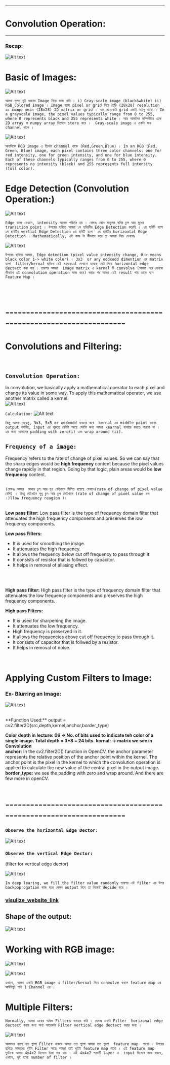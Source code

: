
---

# Convolution Operation:

---

### Recap:

![Alt text](image-237.png)


# Basic of Images:

![Alt text](image-238.png)

`আমরা মূলত দুই ধরনের Image নিয়ে কাজ করি । i) Gray-scale image (black&white) ii) RGB_Colored Image । Image হচ্ছে pixel or grid নিয়ে তৈরি (28x28) resolution এর image mean (28x28) 2D matrix or grid । আর প্রত্যেকটা grid একটা ভ্যালু থাকে । In a grayscale image, the pixel values typically range from 0 to 255, where 0 represents black and 255 represents white । আর আমাদের কম্পিউটার একে 2D array বা numpy array হিসেবে store করে ।  Gray-scale image এ একটা মাত্র channel থাকে । `


![Alt text](image-240.png)


`অন্যদিকে RGB image এ তিনটা channel থাকে (Red,Green,Blue) । In an RGB (Red, Green, Blue) image, each pixel contains three color channels: one for red intensity, one for green intensity, and one for blue intensity. Each of these channels typically ranges from 0 to 255, where 0 represents no intensity (black) and 255 represents full intensity (full color).`


# Edge Detection (Convolution Operation:)

![Alt text](image-241.png)

`Edge হচ্ছে যেখানে, intensity অনেক পরির্তন হয় । যেমনঃ কোন মানুষের ছবির চুল আর মুখের transition point । উপরের ছবিতে আমরা ১ম ছবিরটীর Edge Detection করেছি । ২য় ছবিটি হলো ১ম ছবিটির vertial Edge Detection ৩য় ছবিটি হলো  ১ম ছবিটির horizontal Edge Detection । Mathematically, এই কাজ টা কীভাবে করে তা আমরা নিচে দেখবোঃ   `

![Alt text](image-242.png)

`উপরের ছবিতে আমরা, Edge detection (pixel value intensity change, 0-> means black color 1-> white color) । 3x3  or any oddxodd dimention এর matrix  হলো  filter/kernal ছবিতে যেই kernal দেখানো হয়েছে সেটা দিয়ে horizontal edge dectect করা যায় । তারপর আমরা  image matrix এ kernal টি convolve (আমরা পরে দেখবো কীভাবে এই convolution operation কাজ করে) করার পর আমরা যেই result পায় তাকে বলে Feature Map ।  `

<br><br>

# -------------------------------------------------------------------

# Convolutions and Filtering:
<br>

## `Convolution Operation:`
In convolution, we basically apply a mathematical operator to each pixel and change its value in some way. To apply this mathematical operator, we use another matrix called a kernel.<br>
![Alt text](/note/photo/image9.png)

`Calculation:`
![Alt text](/note/photo/image10.png)

`কিন্তু আমরা যেহেতু, 3x3, 5x5 or oddxodd ব্যবহার করে  kernal এর middle point বরাবর output বসাচ্ছি, input এর শুরুতে যেইটা আছে সেইটা জন্য আমরা kearnal ব্যবহার করতে পারবো না । এর জন্য আমাদের padding with zero(i) এবং wrap around (ii). `


## `Frequency of a image: `<br>

Frequency refers to the rate of change of pixel values. So we can say that the sharp edges would be **high frequency** content because the pixel values change rapidly in that region. Going by that logic, plain areas would be **low frequency** content.
<br><br>

`(যেমনঃ আমার  মাথার চুল আর মুখ যেইখানে মিলিত হয়েছে যেখানে(rate of change of pixel value বেশি) । কিন্তু যেইখানে শুধু চুল আর চুল সেইখানে (rate of change of pixel value কম ।)llow frequency reagion )।` 
<br><br>

**Low pass filter:** Low pass filter is the type of frequency domain filter that attenuates the high frequency components and preserves the low frequency components.<br>

**Low pass Filters:**
- It is used for smoothing the image.
- It attenuates the high frequency.
- It allows the frequency below cut off frequency to pass through it
- It consists of resistor that is follwed by capacitor.
- It helps in removal of aliasing effect.
<br>
<br>

**High pass filter:** High pass filter is the type of frequency domain filter that attenuates the low frequency components and preserves the high frequency components.<br>

**High pass Filters:**
- It is used for sharpening the image.
- It attenuates the low frequency.
- High frequency is preserved in it.
- It allows the frequencies above cut off frequency to pass through it.
- It consists of capacitor that is follwed by a resistor.
- It helps in removal of noise.
<br>

# Applying Custom Filters to Image:
### Ex- Blurring an Image:

![Alt text](/note/photo/image11.png)

<br>
**Function Used:**
output = cv2.filter2D(src,depth,kernel,anchor,border_type) <br>

**Color depth in lecture: 06 -> No. of bits used to indicate teh color of a single image. Total depth = 3*8 = 24 bits.**
**kernal: -> matrix we see in Convolution** <br>
**anchor:** In the cv2.filter2D() function in OpenCV, the anchor parameter represents the relative position of the anchor point within the kernel. The anchor point is the pixel in the kernel to which the convolution operation is applied to calculate the new value of the central pixel in the output image.<br>
**border_type:** we see the padding with zero and wrap around. And there are few more in openCV.
<br><br>

# -------------------------------------------------------------------

### `Observe the horizontal Edge Dector: `

![Alt text](image-243.png)

### `Observe the vertical Edge Dector:  `

(filter for vertical edge dector)

![Alt text](image-244.png)

`In deep learing, we fill the filter value randomly তারপর এই filter এর উপর backpoprogation কাজ করে কেমন output দিবে তা নিজেই decide করে । `

### [visulize_website_link](https://deeplizard.com/resource/pavq7noze2)


## Shape of the output:

![Alt text](image-245.png)


# Working with RGB image:

![Alt text](image-246.png)


![Alt text](image-247.png)


` এখানে, আমরা একটা RGB image এ filter/kernal দিয়ে convolve করলে feature map এর আউটপুট পাই 1 Channel এর ।  `


# Multiple Filters:

` Normally, আমরা একের অধিক Filters ব্যবহার করি । যেমনঃ একটা Filter  horizonal edge dectect করার জন্য অন্য আরেকটা Filter vertical edge dectect করার জন্য ।  `

![Alt text](image-248.png)

`আমাদের কাছে যত গুলো Filter থাকবে আমরা তত গুলো আমরা তত গুলো  feature map  পাবো । উপরের ছবিতে আমাদের দুইটা Filter আছে আমরা তাই দুইটা feature map পাবো । এই feature map দুটোকে আবার 4x4x2 হিসেবে চিন্তা করা যায় । এই 4x4x2 পরবর্তী layer এ  input হিসেবে কাজ করবে, এখানে, দুই হচ্ছে number of filter ।`

